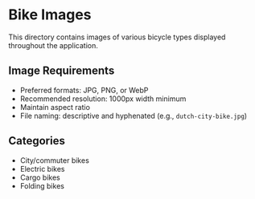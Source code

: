 # Bike Images

This directory contains images of various bicycle types displayed throughout the application.

## Image Requirements

- Preferred formats: JPG, PNG, or WebP
- Recommended resolution: 1000px width minimum
- Maintain aspect ratio
- File naming: descriptive and hyphenated (e.g., `dutch-city-bike.jpg`)

## Categories

- City/commuter bikes
- Electric bikes
- Cargo bikes
- Folding bikes